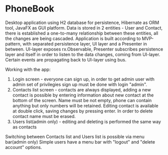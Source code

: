 # PhoneBook
Desktop application using H2 database for persistence, Hibernate as ORM tool, JavaFX as GUI platform.
Data is stored in 2 entities - User and Contact, there is established a one-to-many relationship between these entities, 
all the changes are being cascaded.
Application is built according to MVP-pattern, with separated persistence layer, UI layer and a Presenter in between. UI-layer exposes rx.Observable, Presenter subscribes persistence layer and itself in order to listen to the data changes, coming from UI-layer. Certain events are propagating back to UI-layer using bus.

Working with the app:
1. Login screen - everyone can sign up, in order to get admin user with admin set of privilegies sign up must be done with login "admin".
2. Contacts list screen - contacts are always displayed, adding a new contact is possible by entering information about new contact at the bottom of the screen. Name must be not empty, phone can contain anything but only numbers will be retained.
Editing contact is available at double click, saving changes by pressing enter.
In order to delete contact name must be erased.
3. Users list(admin only) - editing and deleting is performed the same way as contacts

Switching between Contacts list and Users list is possible via menu bar(admin only)
Simple users have a menu bar with "logout" and "delete account" options.
